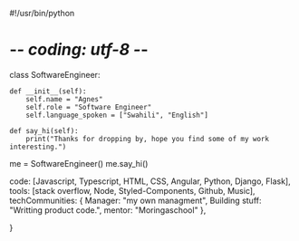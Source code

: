 #!/usr/bin/python
# -*- coding: utf-8 -*-

class SoftwareEngineer:  

    def __init__(self):
        self.name = "Agnes"  
        self.role = "Software Engineer"
        self.language_spoken = ["Swahili", "English"]

    def say_hi(self):
        print("Thanks for dropping by, hope you find some of my work interesting.")   

me = SoftwareEngineer()
me.say_hi()

code: [Javascript, Typescript, HTML, CSS, Angular, Python, Django, Flask], 
  tools: [stack overflow, Node, Styled-Components, Github, Music],
  techCommunities: {
                        Manager: "my own managment", 
                        Building stuff: "Writting product code.",
                        mentor: "Moringaschool" 
                      },
 
}
